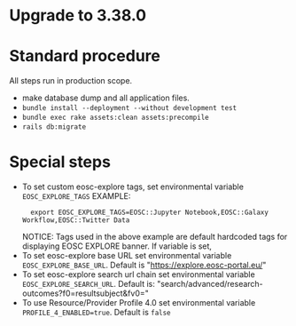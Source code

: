 # Upgrade to 3.38.0

# Standard procedure

All steps run in production scope.

- make database dump and all application files.
- `bundle install --deployment --without development test`
- `bundle exec rake assets:clean assets:precompile`
- `rails db:migrate`

# Special steps

- To set custom eosc-explore tags,
  set environmental variable `EOSC_EXPLORE_TAGS`
  EXAMPLE:
  ```
    export EOSC_EXPLORE_TAGS=EOSC::Jupyter Notebook,EOSC::Galaxy Workflow,EOSC::Twitter Data
  ```
  NOTICE:
  Tags used in the above example are default hardcoded tags
  for displaying EOSC EXPLORE banner.
  If variable is set,
- To set eosc-explore base URL set environmental variable `EOSC_EXPLORE_BASE_URL`. Default is "https://explore.eosc-portal.eu/"
- To set eosc-explore search url chain set environmental variable `EOSC_EXPLORE_SEARCH_URL`. Default is: "search/advanced/research-outcomes?f0=resultsubject&fv0="
- To use Resource/Provider Profile 4.0 set environmental variable `PROFILE_4_ENABLED=true`. Default is `false`
